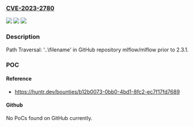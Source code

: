 ### [CVE-2023-2780](https://cve.mitre.org/cgi-bin/cvename.cgi?name=CVE-2023-2780)
![](https://img.shields.io/static/v1?label=Product&message=mlflow%2Fmlflow&color=blue)
![](https://img.shields.io/static/v1?label=Version&message=%3C%202.3.1%20&color=brighgreen)
![](https://img.shields.io/static/v1?label=Vulnerability&message=CWE-29%20Path%20Traversal%3A%20'%5C..%5Cfilename'&color=brighgreen)

### Description

Path Traversal: '\..\filename' in GitHub repository mlflow/mlflow prior to 2.3.1.

### POC

#### Reference
- https://huntr.dev/bounties/b12b0073-0bb0-4bd1-8fc2-ec7f17fd7689

#### Github
No PoCs found on GitHub currently.

